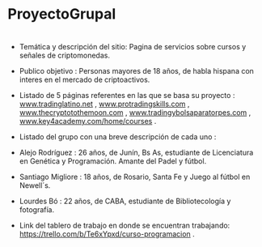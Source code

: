 # ProyectoGrupal
# 
- Temática y descripción del sitio: Pagina de servicios sobre cursos y señales de criptomonedas. 
- Publico objetivo : Personas mayores de 18 años, de habla hispana con interes en el mercado de criptoactivos.
- Listado de 5 páginas referentes en las que se basa su proyecto : www.tradinglatino.net  ,  www.protradingskills.com  ,  www.thecryptotothemoon.com , www.tradingybolsaparatorpes.com , www.key4academy.com/home/courses .
- Listado del grupo con una breve descripción de cada uno : 
- Alejo Rodríguez : 26 años, de Junín, Bs As, estudiante de Licenciatura en Genética y Programación. Amante del Padel y fútbol.
- Santiago Migliore : 18 años, de Rosario, Santa Fe y Juego al fútbol en Newell´s.
- Lourdes Bó : 22 años, de CABA, estudiante de Bibliotecología y fotografía. 

- Link del tablero de trabajo en donde se encuentran trabajando: https://trello.com/b/Te6xYpxd/curso-programacion .
